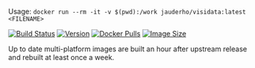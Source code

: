 
Usage: `docker run --rm -it -v $(pwd):/work jauderho/visidata:latest <FILENAME> `

[![Build Status](https://github.com/jauderho/dockerfiles/workflows/visidata/badge.svg)](https://github.com/jauderho/dockerfiles/actions)
[![Version](https://img.shields.io/docker/v/jauderho/visidata/latest)](https://github.com/saulpw/visidata/)
[![Docker Pulls](https://img.shields.io/docker/pulls/jauderho/age)](https://hub.docker.com/r/jauderho/visidata/)
[![Image Size](https://img.shields.io/docker/image-size/jauderho/visidata/latest)](https://hub.docker.com/r/jauderho/visidata/)

Up to date multi-platform images are built an hour after upstream release and rebuilt at least once a week.
